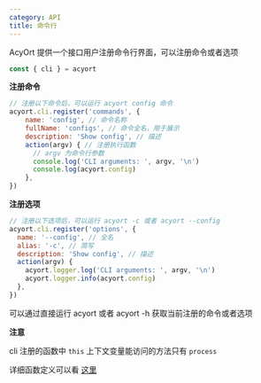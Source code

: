 ```yaml
---
category: API
title: 命令行
---
```


AcyOrt 提供一个接口用户注册命令行界面，可以注册命令或者选项

```js
const { cli } = acyort
```

**注册命令**

```js
// 注册以下命令后，可以运行 acyort config 命令
acyort.cli.register('commands', {
    name: 'config', // 命令名称
    fullName: 'configs', // 命令全名，用于展示
    description: 'Show config', // 描述
    action(argv) { // 注册执行函数
      // argv 为命令行参数
      console.log('CLI arguments: ', argv, '\n')
      console.log(acyort.config)
    },
})
```

**注册选项**

```js
// 注册以下选项后，可以运行 acyort -c 或者 acyort --config
acyort.cli.register('options', {
  name: '--config', // 全名
  alias: '-c', // 简写
  description: 'Show config', // 描述
  action(argv) {
    acyort.logger.log('CLI arguments: ', argv, '\n')
    acyort.logger.info(acyort.config)
  },
})
```

可以通过直接运行 acyort 或者 acyort -h 获取当前注册的命令或者选项

**注意**

cli 注册的函数中 `this` 上下文变量能访问的方法只有 `process`

详细函数定义可以看 [这里](/api/method/)
